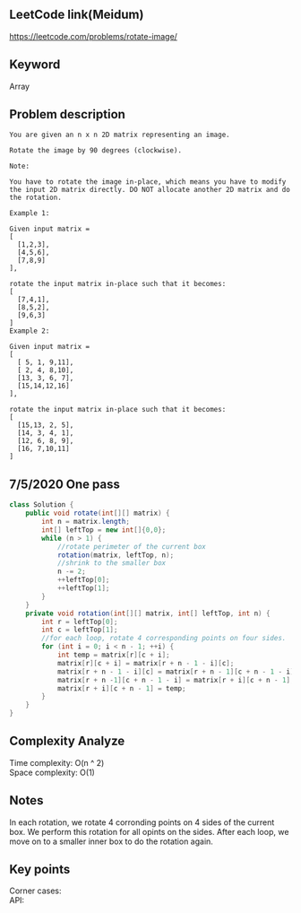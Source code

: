 ## LeetCode link(Meidum)
https://leetcode.com/problems/rotate-image/

## Keyword
Array

## Problem description
```
You are given an n x n 2D matrix representing an image.

Rotate the image by 90 degrees (clockwise).

Note:

You have to rotate the image in-place, which means you have to modify the input 2D matrix directly. DO NOT allocate another 2D matrix and do the rotation.

Example 1:

Given input matrix = 
[
  [1,2,3],
  [4,5,6],
  [7,8,9]
],

rotate the input matrix in-place such that it becomes:
[
  [7,4,1],
  [8,5,2],
  [9,6,3]
]
Example 2:

Given input matrix =
[
  [ 5, 1, 9,11],
  [ 2, 4, 8,10],
  [13, 3, 6, 7],
  [15,14,12,16]
], 

rotate the input matrix in-place such that it becomes:
[
  [15,13, 2, 5],
  [14, 3, 4, 1],
  [12, 6, 8, 9],
  [16, 7,10,11]
]
```
## 7/5/2020 One pass

```java
class Solution {
    public void rotate(int[][] matrix) {
        int n = matrix.length;
        int[] leftTop = new int[]{0,0};
        while (n > 1) {
            //rotate perimeter of the current box
            rotation(matrix, leftTop, n);
            //shrink to the smaller box
            n -= 2;
            ++leftTop[0];
            ++leftTop[1];
        }
    }
    private void rotation(int[][] matrix, int[] leftTop, int n) {
        int r = leftTop[0];
        int c = leftTop[1];
        //for each loop, rotate 4 corresponding points on four sides.
        for (int i = 0; i < n - 1; ++i) {
            int temp = matrix[r][c + i];
            matrix[r][c + i] = matrix[r + n - 1 - i][c];
            matrix[r + n - 1 - i][c] = matrix[r + n - 1][c + n - 1 - i];
            matrix[r + n -1][c + n - 1 - i] = matrix[r + i][c + n - 1];
            matrix[r + i][c + n - 1] = temp;
        }
    }
}
```

## Complexity Analyze
Time complexity: O(n ^ 2)\
Space complexity: O(1)

## Notes
In each rotation, we rotate 4 corronding points on 4 sides of the current box. We perform this rotation for all opints on the sides. After each loop, we move on to a smaller inner box to do the rotation again.

## Key points
Corner cases: \
API:
